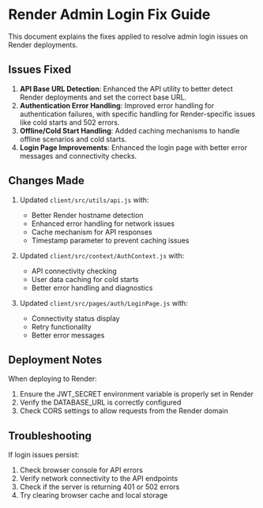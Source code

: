 # Render Admin Login Fix Guide 
 
This document explains the fixes applied to resolve admin login issues on Render deployments. 
 
## Issues Fixed 
 
1. **API Base URL Detection**: Enhanced the API utility to better detect Render deployments and set the correct base URL. 
2. **Authentication Error Handling**: Improved error handling for authentication failures, with specific handling for Render-specific issues like cold starts and 502 errors. 
3. **Offline/Cold Start Handling**: Added caching mechanisms to handle offline scenarios and cold starts. 
4. **Login Page Improvements**: Enhanced the login page with better error messages and connectivity checks. 
 
## Changes Made 
 
1. Updated `client/src/utils/api.js` with: 
   - Better Render hostname detection 
   - Enhanced error handling for network issues 
   - Cache mechanism for API responses 
   - Timestamp parameter to prevent caching issues 
 
2. Updated `client/src/context/AuthContext.js` with: 
   - API connectivity checking 
   - User data caching for cold starts 
   - Better error handling and diagnostics 
 
3. Updated `client/src/pages/auth/LoginPage.js` with: 
   - Connectivity status display 
   - Retry functionality 
   - Better error messages 
 
## Deployment Notes 
 
When deploying to Render: 
 
1. Ensure the JWT_SECRET environment variable is properly set in Render 
2. Verify the DATABASE_URL is correctly configured 
3. Check CORS settings to allow requests from the Render domain 
 
## Troubleshooting 
 
If login issues persist: 
 
1. Check browser console for API errors 
2. Verify network connectivity to the API endpoints 
3. Check if the server is returning 401 or 502 errors 
4. Try clearing browser cache and local storage 

